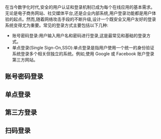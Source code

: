 在当今数字化时代,安全的用户认证和登录机制已成为每个在线应用的基本需求。无论是电子商务网站、社交媒体平台,还是企业内部系统,用户登录功能都是用户体验的起点。然而,随着网络攻击手段的不断升级,设计一个既安全又用户友好的登录系统变得尤为重要。常见的登录方式主要包括以下几种:

- 账号密码登录:用户输入用户名和密码进行登录,这是最常见和基础的登录方式。
- 单点登录(Single Sign-On,SSO):单点登录是指用户使用一个统一的身份验证系统登录多个相关但独立的系统。例如,使用 Google 或 Facebook 账户登录第三方网站。
  
## 账号密码登录

## 单点登录

## 第三方登录

## 扫码登录
